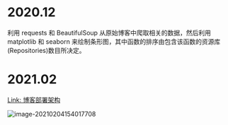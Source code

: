 # 2020.12

利用 requests 和 BeautifulSoup 从原始博客中爬取相关的数据，然后利用 matplotlib 和 seaborn 来绘制条形图，其中函数的排序由包含该函数的资源库(Repositories)数目所决定。





# 2021.02

[Link: 博客部署架构](https://zhang.ge/5154.html)

![image-20210204154017708](https://cdn.jsdelivr.net/gh/DaiDuncan/PicUploader/img/20210204154017.png)